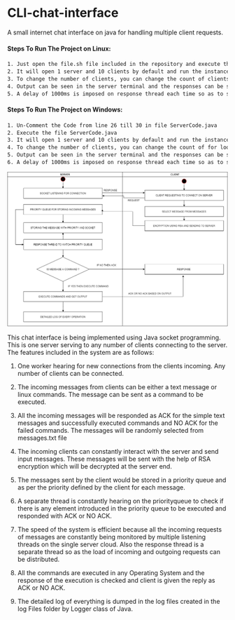 # CLI-chat-interface
A small internet chat interface on java for handling multiple client requests.

#### Steps To Run The Project on Linux: 

```sh
1. Just open the file.sh file included in the repository and execute the file.
2. It will open 1 server and 10 clients by default and run the instances of terminals.
3. To change the number of clients, you can change the count of clients in the file.sh file included in the repository.
4. Output can be seen in the server terminal and the responses can be seen in the client terminals.
5. A delay of 1000ms is imposed on response thread each time so as to show the priority queue working.
```

#### Steps To Run The Project on Windows: 

```sh
1. Un-Comment the Code from line 26 till 30 in file ServerCode.java
2. Execute the file ServerCode.java
3. It will open 1 server and 10 clients by default and run the instances of terminals.
4. To change the number of clients, you can change the count of for loop in ServerCode.java file.
5. Output can be seen in the server terminal and the responses can be seen in the client terminals.
6. A delay of 1000ms is imposed on response thread each time so as to show the priority queue working.
```

![](images/Diagram.png)


This chat interface is being implemented using Java socket programming. This is one server serving to any number of clients connecting to the server. The features included in the system are as follows:

1. One worker hearing for new connections from the clients incoming. Any number of clients can be connected.

2. The incoming messages from clients can be either a text message or linux commands. The message can be sent as a command to be executed.

3. All the incoming messages will be responded as ACK for the simple text messages and successfully executed commands and NO ACK for the failed commands. The messages will be randomly selected from messages.txt file

4. The incoming clients can constantly interact with the server and send input messages. These messages will be sent with the help of RSA encryption which will be decrypted at the server end.

5. The messages sent by the client would be stored in a priority queue and as per the priority defined by the client for each message.

6. A separate thread is constantly hearing on the priorityqueue to check if there is any element introduced in the priority queue to be executed and responded with ACK or NO ACK.

7. The speed of the system is efficient because all the incoming requests of messages are constantly being monitored by multiple listening threads on the single server cloud. Also the response thread is a separate thread so as the load of incoming and outgoing requests can be distributed.

8. All the commands are executed in any Operating System and the response of the execution is checked and client is given the reply as ACK or NO ACK. 

9. The detailed log of everything is dumped in the log files created in the log Files folder by Logger class of Java.
